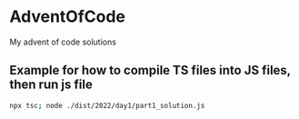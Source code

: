 # AdventOfCode

My advent of code solutions

## Example for how to compile TS files into JS files, then run js file

```sh
npx tsc; node ./dist/2022/day1/part1_solution.js
```
